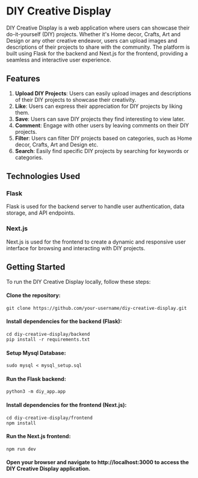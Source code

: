 # DIY Creative Display

DIY Creative Display is a web application where users can showcase their do-it-yourself (DIY) projects. Whether it's Home decor, Crafts, Art and Design or any other creative endeavor, users can upload images and descriptions of their projects to share with the community. The platform is built using Flask for the backend and Next.js for the frontend, providing a seamless and interactive user experience.


## Features

1.  **Upload DIY Projects**: Users can easily upload images and descriptions of their DIY projects to showcase their creativity.
2.  **Like**: Users can express their appreciation for DIY projects by liking them.
3.  **Save**: Users can save DIY projects they find interesting to view later.
4.  **Comment**: Engage with other users by leaving comments on their DIY projects.
5.  **Filter**: Users can filter DIY projects based on categories, such as Home decor, Crafts, Art and Design etc.
6.  **Search**: Easily find specific DIY projects by searching for keywords or categories.


## Technologies Used
### Flask
Flask is used for the backend server to handle user authentication, data storage, and API endpoints.

### Next.js
Next.js is used for the frontend to create a dynamic and responsive user interface for browsing and interacting with DIY projects.



## Getting Started
To run the DIY Creative Display locally, follow these steps:

#### Clone the repository:

    git clone https://github.com/your-username/diy-creative-display.git

#### Install dependencies for the backend (Flask):

    cd diy-creative-display/backend
    pip install -r requirements.txt

#### Setup Mysql Database:

    sudo mysql < mysql_setup.sql

#### Run the Flask backend:

    python3 -m diy_app.app

#### Install dependencies for the frontend (Next.js):

    cd diy-creative-display/frontend
    npm install

#### Run the Next.js frontend:

    npm run dev

#### Open your browser and navigate to http://localhost:3000 to access the DIY Creative Display application.